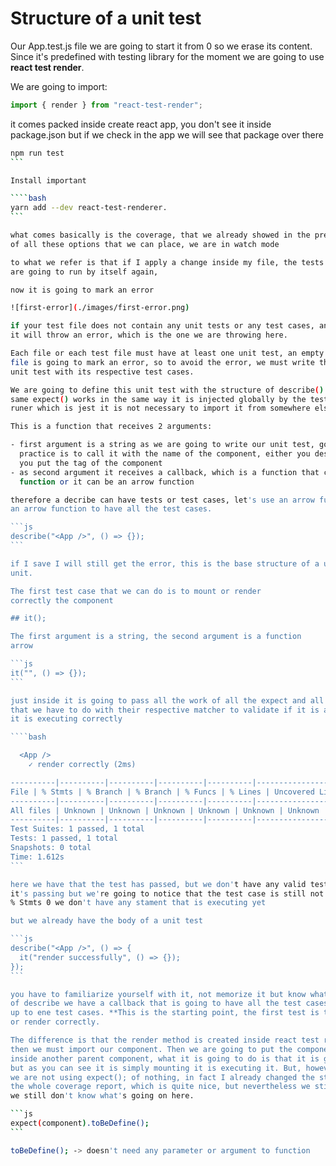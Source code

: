 # Structure of a unit test

Our App.test.js file we are going to start it from 0 so we erase
its content. Since it's predefined with testing library for the moment
we are going to use **react test render**.

We are going to import:

```js
import { render } from "react-test-render";
```

it comes packed inside create react app, you don't see it inside package.json
but if we check in the app we will see that package over there

`````bash
npm run test
```

Install important

````bash
yarn add --dev react-test-renderer.
```

what comes basically is the coverage, that we already showed in the previous video, besides
of all these options that we can place, we are in watch mode

to what we refer is that if I apply a change inside my file, the tests
are going to run by itself again,

now it is going to mark an error

![first-error](./images/first-error.png)

if your test file does not contain any unit tests or any test cases, an error will be raised
it will throw an error, which is the one we are throwing here.

Each file or each test file must have at least one unit test, an empty test file will
file is going to mark an error, so to avoid the error, we must write the structure of a unit test with its respective test cases.
unit test with its respective test cases.

We are going to define this unit test with the structure of describe() as well as expect().
same expect() works in the same way it is injected globally by the test
runer which is jest it is not necessary to import it from somewhere else.

This is a function that receives 2 arguments:

- first argument is a string as we are going to write our unit test, good practice is to call it with the name of the unit test.
  practice is to call it with the name of the component, either you describe it or you put the component tag.
  you put the tag of the component
- as second argument it receives a callback, which is a function that can be a traditional function or it can be an arrow function.
  function or it can be an arrow function

therefore a decribe can have tests or test cases, let's use an arrow function to have all the test cases.
an arrow function to have all the test cases.

```js
describe("<App />", () => {});
```

if I save I will still get the error, this is the base structure of a unit test.
unit.

The first test case that we can do is to mount or render
correctly the component

## it();

The first argument is a string, the second argument is a function
arrow

```js
it("", () => {});
```

just inside it is going to pass all the work of all the expect and all the validations
that we have to do with their respective matcher to validate if it is actually
it is executing correctly

````bash

  <App />
    ✓ render correctly (2ms)

----------|----------|----------|----------|----------|-------------------|
File | % Stmts | % Branch | % Branch | % Funcs | % Lines | Uncovered Line #s |
----------|----------|----------|----------|----------|-------------------|
All files | Unknown | Unknown | Unknown | Unknown | Unknown | Unknown | Unknown |
----------|----------|----------|----------|----------|-------------------|
Test Suites: 1 passed, 1 total
Tests: 1 passed, 1 total
Snapshots: 0 total
Time: 1.612s
```

here we have that the test has passed, but we don't have any valid test cases,
it's passing but we're going to notice that the test case is still not covering with something,
% Stmts 0 we don't have any stament that is executing yet

but we already have the body of a unit test

```js
describe("<App />", () => {
  it("render successfully", () => {});
});
```

you have to familiarize yourself with it, not memorize it but know what it does, inside describe we have a callback
of describe we have a callback that is going to have all the test cases, that we can have 1 to ene test cases.
up to ene test cases. **This is the starting point, the first test is that it is mounted or rendered correctly.
or render correctly.

The difference is that the render method is created inside react test render,
then we must import our component. Then we are going to put the component as if we were calling it inside another parent component.
inside another parent component, what it is going to do is that it is going to mount the parent component,
but as you can see it is simply mounting it is executing it. But, however,
we are not using expect(); of nothing, in fact I already changed the stament change to 100%.
the whole coverage report, which is quite nice, but nevertheless we still don't know what it is
we still don't know what's going on here.

```js
expect(component).toBeDefine();
```

toBeDefine(); -> doesn't need any parameter or argument to function
`````
